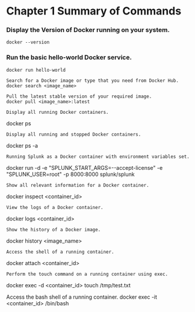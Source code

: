 # Chapter 1 Summary of Commands

### Display the Version of Docker running on your system.
`docker --version`
 
### Run the basic hello-world Docker service.
`docker run hello-world`
 
    Search for a Docker image or type that you need from Docker Hub.
    docker search <image_name>
 
    Pull the latest stable version of your required image.
    docker pull <image_name>:latest
 
    Display all running Docker containers.
docker ps
 
    Display all running and stopped Docker containers.
docker ps -a
 
    Running Splunk as a Docker container with environment variables set.
docker run -d -e "SPLUNK_START_ARGS=--accept-license" -e "SPLUNK_USER=root" -p 8000:8000 splunk/splunk
 
    Show all relevant information for a Docker container.
docker inspect <container_id>
 
    View the logs of a Docker container.
docker logs <container_id>
 
    Show the history of a Docker image.
docker history <image_name>
 
    Access the shell of a running container.
docker attach <container_id>
 
    Perform the touch command on a running container using exec.
docker exec -d <container_id> touch /tmp/test.txt
 
Access the bash shell of a running container.
docker exec -it <container_id> /bin/bash

